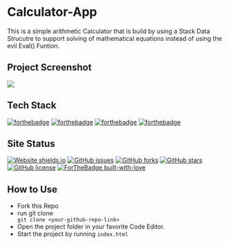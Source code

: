 # Calculator-App

This is a simple arithmetic Calculator that is build by using a Stack Data Strucutre to support solving of mathematical equations instead of using the evil Eval() Funtion.

## Project Screenshot

<img src="https://i.imgur.com/1rMijSu.png"></img>

## Tech Stack

[![forthebadge](https://img.shields.io/badge/javascript%20-%23323330.svg?&style=for-the-badge&logo=javascript&logoColor=%23F7DF1E)](https://developer.mozilla.org/en-US/docs/Web/JavaScript)
[![forthebadge](https://img.shields.io/badge/html5%20-%23E34F26.svg?&style=for-the-badge&logo=html5&logoColor=white)](https://developer.mozilla.org/en-US/docs/Web/Guide/HTML/HTML5)
[![forthebadge](https://img.shields.io/badge/SASS%20-hotpink.svg?&style=for-the-badge&logo=SASS&logoColor=white)](https://sass-lang.com/documentation)
[![forthebadge](https://img.shields.io/badge/git%20-%23F05033.svg?&style=for-the-badge&logo=git&logoColor=white)](https://git-scm.com/doc)

## Site Status

[![Website shields.io](https://img.shields.io/website-up-down-green-red/http/shields.io.svg)](https://sahiljamwal.github.io/Calculator-app/)
[![GitHub issues](https://img.shields.io/github/issues/sahiljamwal/Calculator-app)](https://github.com/sahiljamwal/Calculator-app/issues)
[![GitHub forks](https://img.shields.io/github/forks/sahiljamwal/Calculator-app)](https://github.com/sahiljamwal/Calculator-app/network)
[![GitHub stars](https://img.shields.io/github/stars/sahiljamwal/Calculator-app)](https://github.com/sahiljamwal/Calculator-app/stargazers)
[![GitHub license](https://img.shields.io/github/license/sahiljamwal/Calculator-app)](https://github.com/sahiljamwal/Calculator-app)
[![ForTheBadge built-with-love](http://ForTheBadge.com/images/badges/built-with-love.svg)](https://github.com/sahiljamwal)

## How to Use

<ul>
<li>Fork this Repo </li>
<li>run git clone <YOUR-REPO-LINK></li>
<code>git clone &ltyour-github-repo-link&gt</code>
<li>Open the project folder in your favorite Code Editor.</li>
<li>Start the project by running <code>index.html</code></li>
</ul>

